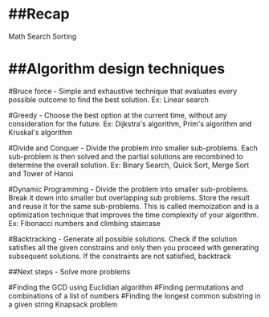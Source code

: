 ##Recap
========================
Math
Search
Sorting

##Algorithm design techniques 
=======================================================================
#Bruce force - Simple and exhaustive technique that evaluates every possible outcome to find the best solution. Ex: Linear search 

#Greedy - Choose the best option at the current time, without any consideration for the future. Ex: Dijkstra's algorithm, Prim's algorithm and Kruskal's algorithm 

#Divide and Conquer - Divide the problem into smaller sub-problems. Each sub-problem is then solved and the partial solutions are recombined to determine the overall solution. Ex: Binary Search, Quick Sort, Merge Sort and Tower of Hanoi 

#Dynamic Programming - Divide the problem into smaller sub-problems. Break it down into smaller but overlapping sub problems. Store the result and reuse it for the same sub-problems. This is called memoization and is a optimization technique that improves the time complexity of your algorithm. Ex: Fibonacci numbers and climbing staircase 

#Backtracking - Generate all possible solutions. Check if the solution satisfies all the given constrains and only then you proceed with generating subsequent solutions. If the constraints are not satisfied, backtrack

##Next steps - Solve more problems 

#Finding the GCD using Euclidian algorithm 
#Finding permutations and combinations of a list of numbers 
#Finding the longest common substring in a given string Knapsack problem